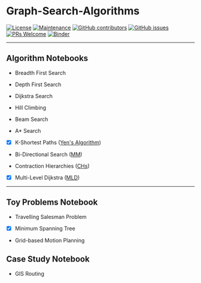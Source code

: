 # Graph-Search-Algorithms
[![License](https://img.shields.io/badge/License-Apache%202.0-blue.svg)](https://opensource.org/licenses/Apache-2.0) [![Maintenance](https://img.shields.io/badge/Maintained%3F-yes-green.svg)](https://GitHub.com/Naereen/StrapDown.js/graphs/commit-activity) [![GitHub contributors](https://img.shields.io/github/contributors/Naereen/StrapDown.js.svg)](https://github.com/SmartMobilityAlgorithms/GettingStarted/graphs/contributors) 
[![GitHub issues](https://img.shields.io/github/issues/Naereen/StrapDown.js.svg)](https://github.com/SmartMobilityAlgorithms/GettingStarted/issues) 
[![PRs Welcome](https://img.shields.io/badge/PRs-welcome-brightgreen.svg?style=flat-square)](https://github.com/SmartMobilityAlgorithms/GettingStarted/pulls)
[![Binder](https://mybinder.org/badge_logo.svg)](https://mybinder.org/v2/gh/SmartMobilityAlgorithms/Graph-Search-Algorithms/master)


---
## Algorithm Notebooks
- Breadth First Search

- Depth First Search

- Dijkstra Search

- Hill Climbing

- Beam Search

- A* Search

- [x] K-Shortest Paths ([Yen's Algorithm](https://en.wikipedia.org/wiki/Yen%27s_algorithm#:~:text=Yen's%20algorithm%20computes%20single%2Dsource,deviations%20of%20the%20best%20path.))

- Bi-Directional Search ([MM](https://webdocs.cs.ualberta.ca/~holte/Publications/MM-AAAI2016.pdf))

- Contraction Hierarchies ([CHs](http://algo2.iti.kit.edu/schultes/hwy/contract.pdf))

- [x] Multi-Level Dijkstra ([MLD](https://pdfs.semanticscholar.org/41bd/34a4ff346a1efe4dfe9f6268fd90638f742e.pdf))


---
## Toy Problems Notebook
- Travelling Salesman Problem

- [x] Minimum Spanning Tree

- Grid-based Motion Planning </br>

## Case Study Notebook
- GIS Routing
